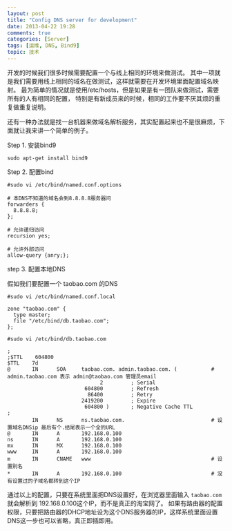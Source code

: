```yaml
---
layout: post
title: "Config DNS server for development"
date: 2013-04-22 19:28
comments: true
categories: [Server]
tags: [运维, DNS, Bind9]
topic: 技术
---
```


开发的时候我们很多时候需要配置一个与线上相同的环境来做测试。
其中一项就是我们需要用线上相同的域名在做测试，这样就需要在开发环境里面配置域名映射。
最为简单的情况就是使用/etc/hosts，但是如果是有一团队来做测试，需要所有的人有相同的配置，
特别是有新成员来的时候，相同的工作要不厌其烦的重复做重复说明。

还有一种办法就是找一台机器来做域名解析服务，其实配置起来也不是很麻烦，下面就让我来讲一个简单的例子。

<!-- more -->

Step 1. 安装bind9

    sudo apt-get install bind9

Step 2. 配置bind

    #sudo vi /etc/bind/named.conf.options

    # 本DNS不知道的域名会到8.8.8.8服务器问
    forwarders {
      8.8.8.8;
    };

    # 允许递归访问
    recursion yes;

    # 允许外部访问
    allow-query {anry;};

step 3. 配置本地DNS

假如我们要配置一个 taobao.com 的DNS

    #sudo vi /etc/bind/named.conf.local

    zone "taobao.com" {
      type master;
      file "/etc/bind/db.taobao.com";
    };

    #sudo vi /etc/bind/db.taobao.com

    ;
    ;$TTL    604800
    $TTL    7d
    @       IN      SOA     taobao.com. admin.taobao.com. (           # admin.taobao.com 表示 admin@taobao.com 管理员email
                                  2         ; Serial
                             604800         ; Refresh
                              86400         ; Retry
                            2419200         ; Expire
                             604800 )       ; Negative Cache TTL
    ;
            IN      NS      ns.taobao.com.                            # 设置域名DNSip 最后有个.结尾表示一个全的URL
    @       IN      A       192.168.0.100
    ns      IN      A       192.168.0.100
    mx      IN      MX      192.168.0.100
    www     IN      A       192.168.0.100
    m       IN      CNAME   www                                       # 设置别名
    *       IN      A       192.168.0.100                             # 没有设置过的子域名都转到这个IP

通过以上的配置，只要在系统里面把DNS设置好，在浏览器里面输入 `taobao.com` 就会解析到 192.168.0.100这个IP，而不是真正的淘宝网了。
如果有路由器的配置权限，只要把路由器的DHCP地址设为这个DNS服务器的IP，这样系统里面设置DNS这一步也可以省略，真正即插即用。
